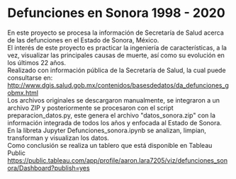 # Defunciones en Sonora 1998 - 2020
En este proyecto se procesa la información de Secretaría de Salud acerca de las defunciones en el Estado de Sonora, México.\
El interés de este proyecto es practicar la ingeniería de características, a la vez, visualizar las principales causas de muerte, así como su evolución en los últimos 22 años.\
Realizado con información pública de la Secretaría de Salud, la cual puede consultarse en: http://www.dgis.salud.gob.mx/contenidos/basesdedatos/da_defunciones_gobmx.html \
Los archivos originales se descargaron manualmente, se integraron a un archivo ZIP y posteriormente se procesaron con el script preparacion_datos.py, este genera el archivo "datos_sonora.zip" con la información integrada de todos los años y enfocada al Estado de Sonora. En la libreta Jupyter Defunciones_sonora.ipynb se analizan, limpian, transforman y visualizan los datos.\
Como conclusión se realiza un tablero que está disponible en Tableau Public https://public.tableau.com/app/profile/aaron.lara7205/viz/defunciones_sonora/Dashboard?publish=yes
